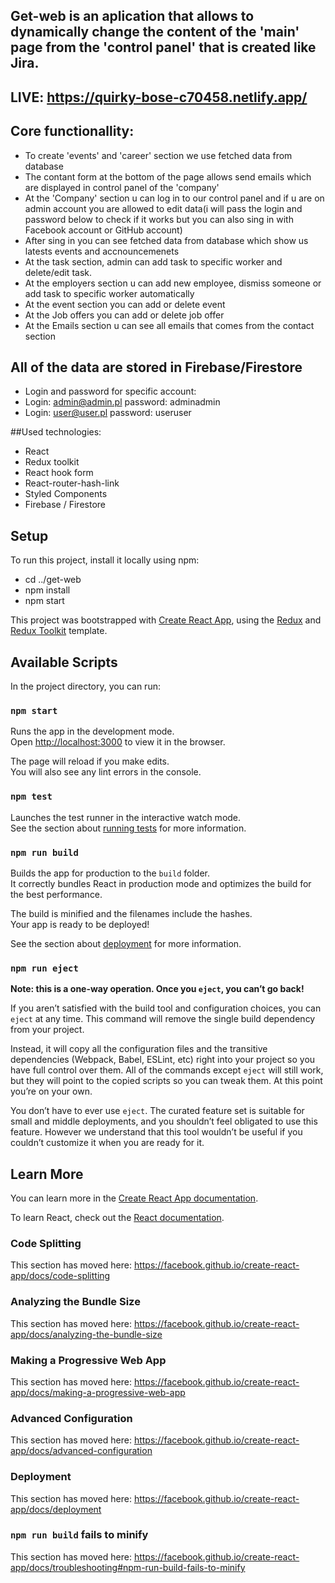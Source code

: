 ## Get-web is an aplication that allows to dynamically change the content of the 'main' page from the 'control panel' that is created like Jira. 
## LIVE: https://quirky-bose-c70458.netlify.app/
## Core functionallity:
* To create 'events' and 'career' section we use fetched data from database
* The contant form at the bottom of the page allows send emails which are displayed in control panel of the 'company' 
* At the 'Company' section u can log in to our control panel and if u are on admin account you are allowed to edit data(i will pass the login and password below to check if it works but you can also sing in with Facebook account or GitHub account)
* After sing in you can see fetched data from database which show us latests events and accnouncemenets
* At the task section, admin can add task to specific worker and delete/edit task.
* At the employers section u can add new employee, dismiss someone or add task to specific worker automatically 
* At the event section you can add or delete event
* At the Job offers you can add or delete job offer
* At the Emails section u can see all emails that comes from the contact section 

## All of the data are stored in Firebase/Firestore
* Login and password for specific account:
* Login: admin@admin.pl password: adminadmin
* Login: user@user.pl password: useruser

##Used technologies:
* React
* Redux toolkit
* React hook form
* React-router-hash-link
* Styled Components
* Firebase / Firestore


## Setup
To run this project, install it locally using npm:

* cd ../get-web
* npm install
* npm start






This project was bootstrapped with [Create React App](https://github.com/facebook/create-react-app), using the [Redux](https://redux.js.org/) and [Redux Toolkit](https://redux-toolkit.js.org/) template.

## Available Scripts

In the project directory, you can run:

### `npm start`

Runs the app in the development mode.<br />
Open [http://localhost:3000](http://localhost:3000) to view it in the browser.

The page will reload if you make edits.<br />
You will also see any lint errors in the console.

### `npm test`

Launches the test runner in the interactive watch mode.<br />
See the section about [running tests](https://facebook.github.io/create-react-app/docs/running-tests) for more information.

### `npm run build`

Builds the app for production to the `build` folder.<br />
It correctly bundles React in production mode and optimizes the build for the best performance.

The build is minified and the filenames include the hashes.<br />
Your app is ready to be deployed!

See the section about [deployment](https://facebook.github.io/create-react-app/docs/deployment) for more information.

### `npm run eject`

**Note: this is a one-way operation. Once you `eject`, you can’t go back!**

If you aren’t satisfied with the build tool and configuration choices, you can `eject` at any time. This command will remove the single build dependency from your project.

Instead, it will copy all the configuration files and the transitive dependencies (Webpack, Babel, ESLint, etc) right into your project so you have full control over them. All of the commands except `eject` will still work, but they will point to the copied scripts so you can tweak them. At this point you’re on your own.

You don’t have to ever use `eject`. The curated feature set is suitable for small and middle deployments, and you shouldn’t feel obligated to use this feature. However we understand that this tool wouldn’t be useful if you couldn’t customize it when you are ready for it.

## Learn More

You can learn more in the [Create React App documentation](https://facebook.github.io/create-react-app/docs/getting-started).

To learn React, check out the [React documentation](https://reactjs.org/).

### Code Splitting

This section has moved here: https://facebook.github.io/create-react-app/docs/code-splitting

### Analyzing the Bundle Size

This section has moved here: https://facebook.github.io/create-react-app/docs/analyzing-the-bundle-size

### Making a Progressive Web App

This section has moved here: https://facebook.github.io/create-react-app/docs/making-a-progressive-web-app

### Advanced Configuration

This section has moved here: https://facebook.github.io/create-react-app/docs/advanced-configuration

### Deployment

This section has moved here: https://facebook.github.io/create-react-app/docs/deployment

### `npm run build` fails to minify

This section has moved here: https://facebook.github.io/create-react-app/docs/troubleshooting#npm-run-build-fails-to-minify
